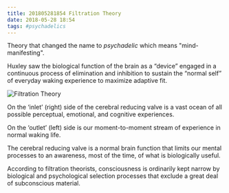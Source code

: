 ```yaml
---
title: 201805281854 Filtration Theory 
date: 2018-05-28 18:54
tags: #psychadelics
---
```


Theory that changed the name to _psychadelic_ which means "mind-manifesting".

Huxley saw the biological function of the brain as a “device” engaged in a continuous process of elimination and inhibition to sustain the “normal self” of everyday waking experience to maximize adaptive fit.

![Filtration Theory](./media/filtrationtheory.jpg)

On the ‘inlet’ (right) side of the cerebral reducing valve is a vast ocean of all possible perceptual, emotional, and cognitive experiences.

On the ‘outlet’ (left) side is our moment-to-moment stream of experience in normal waking life. 

The cerebral reducing valve is a normal brain function that limits our mental processes to an awareness, most of the time, of what is biologically useful.

According to filtration theorists, consciousness is ordinarily kept narrow by biological and psychological selection processes that exclude a great deal of subconscious material.


